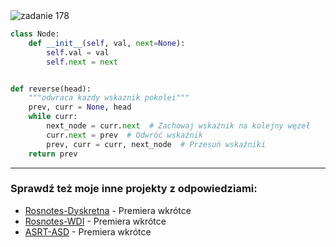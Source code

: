 <picture>
  <source srcset="../../srt/zbior_zadan/178.png" media="(prefers-color-scheme: light)">
  <source srcset="../../srt/zbior_zadan/black_178.png" media="(prefers-color-scheme: dark)">
  <img src="../../srt/zbior_zadan/black_178.png" alt="zadanie 178">
</picture>

```python
class Node:
    def __init__(self, val, next=None):
        self.val = val
        self.next = next


def reverse(head):
    """odwraca kazdy wskaznik pokolei"""
    prev, curr = None, head
    while curr:
        next_node = curr.next  # Zachowaj wskaźnik na kolejny węzeł
        curr.next = prev  # Odwróć wskaźnik
        prev, curr = curr, next_node  # Przesuń wskaźniki
    return prev
```

---
### Sprawdź też moje inne projekty z odpowiedziami:
- [Rosnotes-Dyskretna](https://github.com/kamilGie/Rosnotes-Dyskretna) - Premiera wkrótce
- [Rosnotes-WDI](https://github.com/kamilGie/Rosnotes-WDI) - Premiera wkrótce
- [ASRT-ASD](https://github.com/kamilGie/Rosnotes-Dyskretna) - Premiera wkrótce
